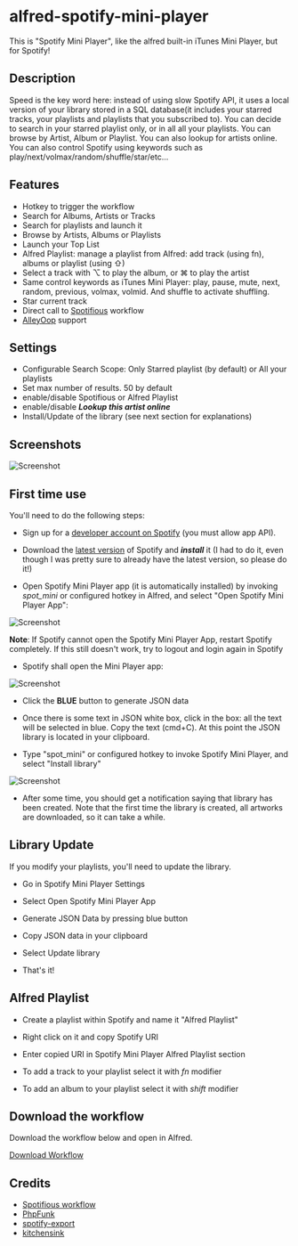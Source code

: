 # alfred-spotify-mini-player


This is "Spotify Mini Player", like the alfred built-in iTunes Mini Player, but for Spotify!

## Description

Speed is the key word here: instead of using slow Spotify API, it uses a local version of your library stored in a SQL database(it includes your starred tracks, your playlists and playlists that you subscribed to). You can decide to search in your starred playlist only, or in all all your playlists. You can browse by Artist, Album or Playlist. You can also lookup for artists online. You can also control Spotify using keywords such as play/next/volmax/random/shuffle/star/etc...

## Features

* Hotkey to trigger the workflow
* Search for Albums, Artists or Tracks
* Search for playlists and launch it
* Browse by Artists, Albums or Playlists
* Launch your Top List
* Alfred Playlist: manage a playlist from Alfred: add track (using fn), albums or playlist (using ⇧)
* Select a track with ⌥ to play the album, or ⌘ to play the artist
* Same control keywords as iTunes Mini Player: play, pause, mute, next, random, previous, volmax, volmid. And shuffle to activate shuffling.
* Star current track
* Direct call to [Spotifious](http://www.alfredforum.com/topic/1644-spotifious-a-natural-spotify-controller-for-alfred) workflow
* [AlleyOop](http://www.alfredforum.com/topic/1582-alleyoop-update-alfred-workflows/) support

## Settings

* Configurable Search Scope: Only Starred playlist (by default) or All your playlists
* Set max number of results. 50 by default
* enable/disable Spotifious or Alfred Playlist
* enable/disable ***Lookup this artist online***
* Install/Update of the library (see next section for explanations)

## Screenshots

![Screenshot](http://d.pr/i/ZcrY+.png)


## First time use

You'll need to do the following steps:

* Sign up for a [developer account on Spotify](https://developer.spotify.com/technologies/apps/#developer-account) (you must allow app API).
* Download the [latest version](https://www.spotify.com/fr/download/mac/) of Spotify and ***install*** it (I had to do it, even though I was pretty sure to already have the latest version, so please do it!)

* Open Spotify Mini Player app (it is automatically installed) by invoking *spot_mini* or configured hotkey in Alfred, and select "Open Spotify Mini Player App":

![Screenshot](http://d.pr/i/U3Va+.png)

**Note**: If Spotify cannot open the Spotify Mini Player App, restart Spotify completely. If this still doesn't work, try to logout and login again in Spotify

* Spotify shall open the Mini Player app:

![Screenshot](http://d.pr/i/EOch+.png)

* Click the **BLUE** button to generate JSON data

* Once there is some text in JSON white box, click in the box: all the text will be selected in blue. Copy the text (cmd+C). At this point the JSON library is located in your clipboard.

* Type "spot_mini" or configured hotkey to invoke Spotify Mini Player, and select "Install library" 

![Screenshot](http://d.pr/i/LuC1+.png)

* After some time, you should get a notification saying that library has been created. Note that the first time the library is created, all artworks are downloaded, so it can take a while.



## Library Update

If you modify your playlists, you'll need to update the library.

* Go in Spotify Mini Player Settings

* Select Open Spotify Mini Player App

* Generate JSON Data by pressing blue button

* Copy JSON data in your clipboard

* Select Update library

* That's it!

## Alfred Playlist

* Create a playlist within Spotify and name it "Alfred Playlist"

* Right click on it and copy Spotify URI

* Enter copied URI in Spotify Mini Player Alfred Playlist section

* To add a track to your playlist select it with *fn* modifier

* To add an album to your playlist select it with *shift* modifier

## Download the workflow

Download the workflow below and open in Alfred.

[Download Workflow](https://raw.github.com/vdesabou/alfred-spotify-mini-player/master/SpotifyMiniPlayer.alfredworkflow)

## Credits

* [Spotifious workflow](https://github.com/citelao/Spotify-for-Alfred)
* [PhpFunk](https://github.com/phpfunk/alfred-spotify-controls) 
* [spotify-export](https://github.com/jamesrwhite/spotify-export)
* [kitchensink](https://github.com/ptrwtts/kitchensink)
